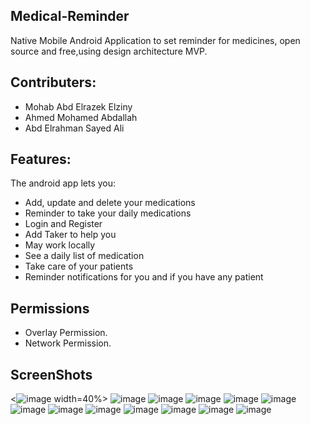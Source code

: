 ## Medical-Reminder

 Native Mobile Android Application to set reminder for medicines, open source and free,using design architecture MVP.
 
 
## Contributers:

* Mohab Abd Elrazek Elziny
* Ahmed Mohamed Abdallah
* Abd Elrahman Sayed Ali

## Features:

The android app lets you:
* Add, update and delete your medications
* Reminder to take your daily medications
* Login and Register
* Add Taker to help you
* May work locally
* See a daily list of medication 
* Take care of your patients
* Reminder notifications for you and if you have any patient

## Permissions

* Overlay Permission.
* Network Permission.

## ScreenShots
<![image](https://drive.google.com/uc?export=view&id=14ySzxxnaNCv5JO2lUZfZZlYKbcam-h8f) width=40%>
![image](https://drive.google.com/uc?export=view&id=1Qnw-X94LU0Y1rVBHBiUt6mwk-OaMjOGO)
![image](https://drive.google.com/uc?export=view&id=1wkmpUpHwS5nczN0X7OdgapcG_O6bGcpg)
![image](https://drive.google.com/uc?export=view&id=1dCDis7Obw-jxtkPmscceajCquUnFN_H-)
![image](https://drive.google.com/uc?export=view&id=19Nz44OYabLHaEUcn1vep_t2JQAHoh2Es)
![image](https://drive.google.com/uc?export=view&id=1_pzOgMZSaaGttQU6fmVJCYlQRwcqdBqE)
![image](https://drive.google.com/uc?export=view&id=14CbbsJkHNmM7nzVWHIGeJksU4P22JBNz)
![image](https://drive.google.com/uc?export=view&id=1jIEYk566MXnLG8CVYV_GxnkAOXg0DgeY)
![image](https://drive.google.com/uc?export=view&id=1ottjmQpim1VJzZ13HM7yWf2La3vMnygm)
![image](https://drive.google.com/uc?export=view&id=1-_cUV5XGj2RlU5tG8BeWhC5d6TRdFZEt)
![image](https://drive.google.com/uc?export=view&id=1ZZIS9rQLqe0gP5Q7PNHhI2bYchzr9pzs)
![image](https://drive.google.com/uc?export=view&id=1ik2vd82P--FPCqCr7Ggtler36YyzmwHk)
![image](https://drive.google.com/uc?export=view&id=1gVNv5ToUONmoLt499FpncS-DIz_JSqQJ)


